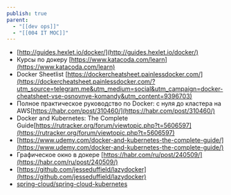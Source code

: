 ```yaml
---
publish: true
parent:
  - "[[dev ops]]"
  - "[[004 IT MOC]]"
---
```



- [http://guides.hexlet.io/docker/](http://guides.hexlet.io/docker/)
- Курсы по докеру [https://www.katacoda.com/learn](https://www.katacoda.com/learn)
- Docker Sheetlist 
[https://dockercheatsheet.painlessdocker.com/](https://dockercheatsheet.painlessdocker.com/?utm_source=telegram.me&utm_medium=social&utm_campaign=docker-cheatsheet-vse-osnovnye-komandy&utm_content=9396703)
- Полное практическое руководство по Docker: с нуля до кластера на AWS[https://habr.com/post/310460/](https://habr.com/post/310460/)
- Docker and Kubernetes: The Complete Guide[https://rutracker.org/forum/viewtopic.php?t=5606597](https://rutracker.org/forum/viewtopic.php?t=5606597)
- [https://www.udemy.com/docker-and-kubernetes-the-complete-guide/](https://www.udemy.com/docker-and-kubernetes-the-complete-guide/)
- Графическое окно в докере [https://habr.com/ru/post/240509/](https://habr.com/ru/post/240509/)
- [https://github.com/jesseduffield/lazydocker](https://github.com/jesseduffield/lazydocker)
- [spring-cloud/spring-cloud-kubernetes](https://github.com/spring-cloud/spring-cloud-kubernetes)